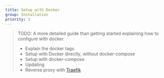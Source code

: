 ```yaml
---
title: Setup with Docker
group: Installation
priority: 1
---
```


> TODO: A more detailed guide than getting started explaining how to configure with docker.
>
> - Explain the docker tags
> - Setup with Docker directly, without docker-compose
> - Setup with docker-compose
> - Updating
> - Reverse proxy with [Traefik](https://doc.traefik.io/traefik/providers/docker/)
